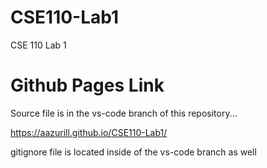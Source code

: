# CSE110-Lab1
CSE 110 Lab 1 
# Github Pages Link
Source file is in the vs-code branch of this repository...

https://aazurill.github.io/CSE110-Lab1/

gitignore file is located inside of the vs-code branch as well 
